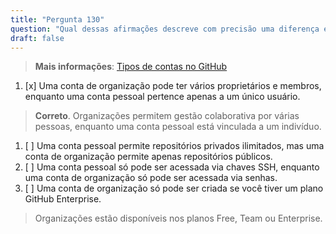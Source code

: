 ```yaml
---
title: "Pergunta 130"  
question: "Qual dessas afirmações descreve com precisão uma diferença entre contas pessoais e contas de organização no GitHub?"  
draft: false  
---
```


> **Mais informações**: [Tipos de contas no GitHub](https://docs.github.com/en/get-started/learning-about-github/types-of-github-accounts)

1. [x] Uma conta de organização pode ter vários proprietários e membros, enquanto uma conta pessoal pertence apenas a um único usuário.  
  > **Correto**. Organizações permitem gestão colaborativa por várias pessoas, enquanto uma conta pessoal está vinculada a um indivíduo.  
1. [ ] Uma conta pessoal permite repositórios privados ilimitados, mas uma conta de organização permite apenas repositórios públicos.  
1. [ ] Uma conta pessoal só pode ser acessada via chaves SSH, enquanto uma conta de organização só pode ser acessada via senhas.  
1. [ ] Uma conta de organização só pode ser criada se você tiver um plano GitHub Enterprise.  
  > Organizações estão disponíveis nos planos Free, Team ou Enterprise.
